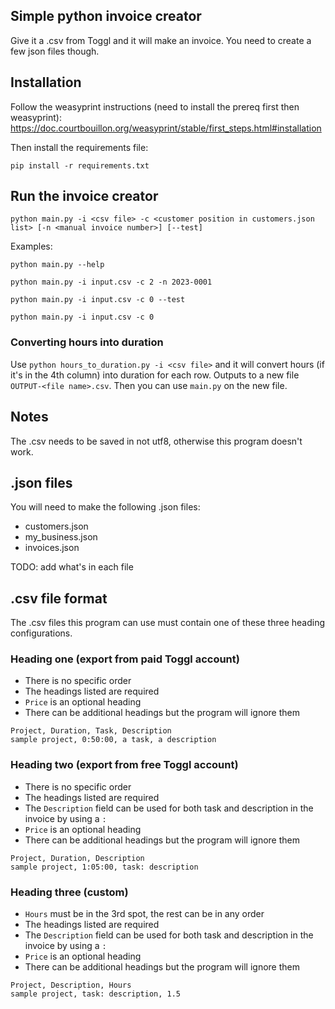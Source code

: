 ## Simple python invoice creator

Give it a .csv from Toggl and it will make an invoice. You need to create a few json files though.

## Installation

Follow the weasyprint instructions (need to install the prereq first then weasyprint): https://doc.courtbouillon.org/weasyprint/stable/first_steps.html#installation

Then install the requirements file:

```
pip install -r requirements.txt
```

## Run the invoice creator

```
python main.py -i <csv file> -c <customer position in customers.json list> [-n <manual invoice number>] [--test]
```

Examples:

```
python main.py --help
```

```
python main.py -i input.csv -c 2 -n 2023-0001
```

```
python main.py -i input.csv -c 0 --test
```

```
python main.py -i input.csv -c 0
```

### Converting hours into duration

Use `python hours_to_duration.py -i <csv file>` and it will convert hours (if it's in the 4th column) into duration for each row. Outputs to a new file `OUTPUT-<file name>.csv`. Then you can use `main.py` on the new file.

## Notes

The .csv needs to be saved in not utf8, otherwise this program doesn't work.

## .json files

You will need to make the following .json files:

- customers.json
- my_business.json
- invoices.json

TODO: add what's in each file

## .csv file format

The .csv files this program can use must contain one of these three heading configurations.

### Heading one (export from paid Toggl account)

- There is no specific order
- The headings listed are required
- `Price` is an optional heading
- There can be additional headings but the program will ignore them

```
Project, Duration, Task, Description
sample project, 0:50:00, a task, a description
```

### Heading two (export from free Toggl account)

- There is no specific order
- The headings listed are required
- The `Description` field can be used for both task and description in the invoice by using a `:`
- `Price` is an optional heading
- There can be additional headings but the program will ignore them

```
Project, Duration, Description
sample project, 1:05:00, task: description
```

### Heading three (custom)

- `Hours` must be in the 3rd spot, the rest can be in any order
- The headings listed are required
- The `Description` field can be used for both task and description in the invoice by using a `:`
- `Price` is an optional heading
- There can be additional headings but the program will ignore them

```
Project, Description, Hours
sample project, task: description, 1.5
```
